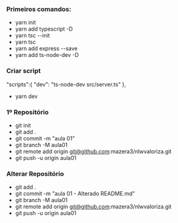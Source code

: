 ### Primeiros comandos:

- yarn init
- yarn add typescript -D
- yarn tsc --init
- yarn tsc
- yarn add express --save
- yarn add ts-node-dev -D

### Criar script

"scripts":{
"dev": "ts-node-dev src/server.ts"
},

- yarn dev

### 1º Repositório

- git init
- git add .
- git commit -m "aula 01"
- git branch -M aula01
- git remote add origin git@github.com:mazera3/nlwvaloriza.git
- git push -u origin aula01

### Alterar Repositório

- git add .
- git commit -m "aula 01 - Alterado README.md"
- git branch -M aula01
- git remote add origin git@github.com:mazera3/nlwvaloriza.git
- git push -u origin aula01
